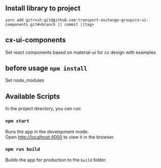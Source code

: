 ## Install library to project
`yarn add git+ssh:git@github.com:transport-exchange-group/cx-ui-components.git#<branch || commit ||tag>`

## cx-ui-components

Set react components based on material-ui for cx design with examples

## before usage `npm install`
Set node_modules

## Available Scripts

In the project directory, you can run:

### `npm start`

Runs the app in the development mode.<br>
Open [http://localhost:4000](http://localhost:4000) to view it in the browser.

### `npm run build`

Builds the app for production to the `build` folder.<br>
